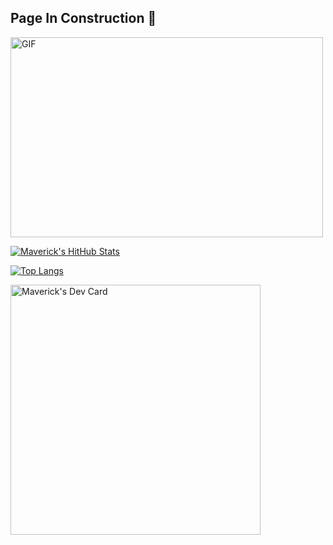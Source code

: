 ## Page In Construction :construction:

<img align="center" alt="GIF" src="https://cdn.dribbble.com/users/461802/screenshots/4753031/designergif.gif" width="500" height="320" />

[![Maverick's HitHub Stats](https://github-readme-stats.vercel.app/api?username=mrmaverick-dev&count_private=true&theme=radical&&hide=prs,issues,contribs&show_icons=true&include_all_commits)](https://github.com/MrMaverick-Dev)

[![Top Langs](https://github-readme-stats.vercel.app/api/top-langs/?username=anuraghazra&layout=compact&theme=tokyonight)](https://github.com/MrMaverick-Dev)

<a href="https://app.daily.dev/Maverick"><img src="https://github.com/MrMaverick-Dev/MrMaverick-Dev/blob/main/devcard.svg" width="400" alt="Maverick's Dev Card"/></a>
